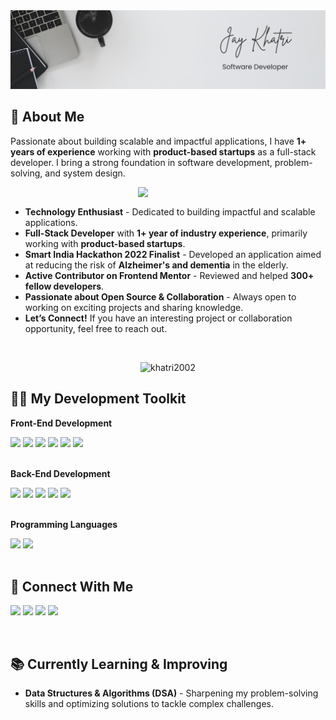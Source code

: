<img src="./assets/images/banner.png" alt="banner" />

## 👋 About Me

Passionate about building scalable and impactful applications, I have **1+ years of experience** working with **product-based startups** as a full-stack developer. I bring a strong foundation in software development, problem-solving, and system design.

<picture>
    <img align="right" src="https://media.giphy.com/media/zhYSVCirREeIZtONCI/giphy.gif" width=300px>
</picture>

<br/>

- **Technology Enthusiast** - Dedicated to building impactful and scalable applications.
- **Full-Stack Developer** with **1+ year of industry experience**, primarily working with **product-based startups**.
- **Smart India Hackathon 2022 Finalist** - Developed an application aimed at reducing the risk of **Alzheimer's and dementia** in the elderly.
- **Active Contributor on Frontend Mentor** - Reviewed and helped **300+ fellow developers**.
- **Passionate about Open Source & Collaboration** - Always open to working on exciting projects and sharing knowledge.
- **Let’s Connect!** If you have an interesting project or collaboration opportunity, feel free to reach out.

<br/>

<p align="center">
<img src="https://komarev.com/ghpvc/?username=khatri2002&label=Profile%20views&color=0e75b6&style=flat" alt="khatri2002" />
</p>

## 👨‍💻 My Development Toolkit

**Front-End Development**

<div align="left">
<img src="https://img.shields.io/badge/HTML-E2E5E6?style=flat-square&logo=html5&logoColor=252526" height=30 />
<img src="https://img.shields.io/badge/CSS-E2E5E6?style=flat-square&logo=css&logoColor=252526" height=30 />
<img src="https://img.shields.io/badge/JavaScript-E2E5E6?style=flat-square&logo=javascript&logoColor=252526" height=30 />
<img src="https://img.shields.io/badge/React-E2E5E6?style=flat-square&logo=react&logoColor=252526" height=30 />
<img src="https://img.shields.io/badge/React_Native-E2E5E6?style=flat-square&logo=react&logoColor=252526" height=30 />
<img src="https://img.shields.io/badge/jQuery-E2E5E6?style=flat-square&logo=jquery&logoColor=252526" height=30 />
</div>

<br/>

**Back-End Development**

<div align="left">
<img src="https://img.shields.io/badge/Python-E2E5E6?style=flat-square&logo=python&logoColor=252526" height=30 />
<img src="https://img.shields.io/badge/Django-E2E5E6?style=flat-square&logo=django&logoColor=252526" height=30 />
<img src="https://img.shields.io/badge/Flask-E2E5E6?style=flat-square&logo=flask&logoColor=252526" height=30 />
<img src="https://img.shields.io/badge/MySQL-E2E5E6?style=flat-square&logo=mysql&logoColor=252526" height=30 />
<img src="https://img.shields.io/badge/MongoDB-E2E5E6?style=flat-square&logo=mongodb&logoColor=252526" height=30 />
</div>

<br/>

**Programming Languages**

<div align="left">
<img src="https://img.shields.io/badge/C-E2E5E6?style=flat-square&logo=c&logoColor=252526" height=30 />
<img src="https://img.shields.io/badge/C++-E2E5E6?style=flat-square&logo=c++&logoColor=252526" height=30 />
</div>

<br />

## 🔗 Connect With Me

[<img src="https://img.shields.io/badge/LinkedIn-0077B5?style=flat-square" height=30 />](https://www.linkedin.com/in/jaykhatri-in/)
[<img src="https://img.shields.io/badge/Frontend_Mentor-3D53A2?style=flat-square&logo=frontendmentor&logoColor=fff" height=30 />](https://www.frontendmentor.io/profile/khatri2002)
[<img src="https://img.shields.io/badge/CodePen-131417?style=flat-square&logo=codepen&logoColor=fff" height=30 />](https://codepen.io/Jay-Khatri-the-animator)
[<img src="https://img.shields.io/badge/Gmail-c71610?style=flat-square&logo=gmail&logoColor=fff" height=30 />](mailto:jaykhatri225@gmail.com)

<br />

## 📚 Currently Learning & Improving

- **Data Structures & Algorithms (DSA)** - Sharpening my problem-solving skills and optimizing solutions to tackle complex challenges.
